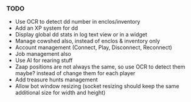 ### TODO

* Use OCR to detect dd number in enclos/inventory
* Add an XP system for dd
* Display global dd stats in log text view or in a widget
* Manage cowshed also, instead of enclos & inventory only
* Account management (Connect, Play, Disconnect, Reconnect)
* Job management also
* Use AI for rearing stuff
* Zaap positions are not always the same, so use OCR to detect them maybe? instead of change them for each player
* Add treasure hunts management
* Allow bot window resizing (socket resizing should keep the same additional size for width and height)
